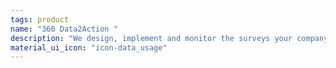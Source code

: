 ```yaml
---
tags: product
name: "360 Data2Action "
description: "We design, implement and monitor the surveys your company need to better understand its ecosystem, react accordingly and generate conversions."
material_ui_icon: "icon-data_usage"
---
```

